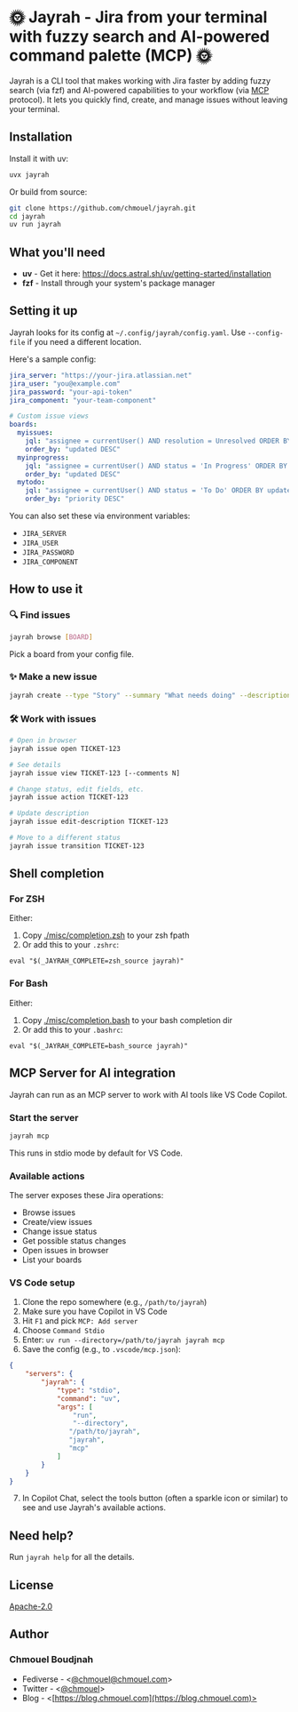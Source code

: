 # 🌞 Jayrah - Jira from your terminal with fuzzy search and AI-powered command palette (MCP) 🌞

Jayrah is a CLI tool that makes working with Jira faster by adding fuzzy search
(via fzf) and AI-powered capabilities to your workflow (via
[MCP](https://modelcontextprotocol.io/introduction) protocol). It lets you
quickly find, create, and manage issues without leaving your terminal.

## Installation

Install it with uv:

```bash
uvx jayrah
```

Or build from source:

```bash
git clone https://github.com/chmouel/jayrah.git
cd jayrah
uv run jayrah
```

## What you'll need

* **uv** - Get it here: <https://docs.astral.sh/uv/getting-started/installation>
* **fzf** - Install through your system's package manager

## Setting it up

Jayrah looks for its config at `~/.config/jayrah/config.yaml`. Use
`--config-file` if you need a different location.

Here's a sample config:

```yaml
jira_server: "https://your-jira.atlassian.net"
jira_user: "you@example.com"
jira_password: "your-api-token"
jira_component: "your-team-component"

# Custom issue views
boards:
  myissues:
    jql: "assignee = currentUser() AND resolution = Unresolved ORDER BY updated DESC"
    order_by: "updated DESC"
  myinprogress:
    jql: "assignee = currentUser() AND status = 'In Progress' ORDER BY updated DESC"
    order_by: "updated DESC"
  mytodo:
    jql: "assignee = currentUser() AND status = 'To Do' ORDER BY updated DESC"
    order_by: "priority DESC"
```

You can also set these via environment variables:

* `JIRA_SERVER`
* `JIRA_USER`
* `JIRA_PASSWORD`
* `JIRA_COMPONENT`

## How to use it

### 🔍 Find issues

```bash
jayrah browse [BOARD]
```

Pick a board from your config file.

### ✨ Make a new issue

```bash
jayrah create --type "Story" --summary "What needs doing" --description "Details here"
```

### 🛠️ Work with issues

```bash
# Open in browser
jayrah issue open TICKET-123

# See details
jayrah issue view TICKET-123 [--comments N]

# Change status, edit fields, etc.
jayrah issue action TICKET-123

# Update description
jayrah issue edit-description TICKET-123

# Move to a different status
jayrah issue transition TICKET-123
```

## Shell completion

### For ZSH

Either:

1. Copy [./misc/completion.zsh](./misc/completion.zsh) to your zsh fpath
2. Or add this to your `.zshrc`:

```shell
eval "$(_JAYRAH_COMPLETE=zsh_source jayrah)" 
```

### For Bash

Either:

1. Copy [./misc/completion.bash](./misc/completion.bash) to your bash completion dir
2. Or add this to your `.bashrc`:

```shell
eval "$(_JAYRAH_COMPLETE=bash_source jayrah)" 
```

## MCP Server for AI integration

Jayrah can run as an MCP server to work with AI tools like VS Code Copilot.

### Start the server

```bash
jayrah mcp
```

This runs in stdio mode by default for VS Code.

### Available actions

The server exposes these Jira operations:

* Browse issues
* Create/view issues
* Change issue status
* Get possible status changes
* Open issues in browser
* List your boards

### VS Code setup

1. Clone the repo somewhere (e.g., `/path/to/jayrah`)
2. Make sure you have Copilot in VS Code
3. Hit `F1` and pick `MCP: Add server`
4. Choose `Command Stdio`
5. Enter: `uv run --directory=/path/to/jayrah jayrah mcp`
6. Save the config (e.g., to `.vscode/mcp.json`):

```json
{
    "servers": {
        "jayrah": {
            "type": "stdio",
            "command": "uv",
            "args": [
                "run",
                "--directory",
               "/path/to/jayrah",
               "jayrah",
               "mcp"
            ]
        }
    }
}
```

7. In Copilot Chat, select the tools button (often a sparkle icon or similar) to see and use Jayrah's available actions.

## Need help?

Run `jayrah help` for all the details.

## License

[Apache-2.0](./LICENSE)

## Author

### Chmouel Boudjnah

* Fediverse - <[@chmouel@chmouel.com](https://fosstodon.org/@chmouel)>
* Twitter - <[@chmouel](https://twitter.com/chmouel)>
* Blog - <[https://blog.chmouel.com](https://blog.chmouel.com)>

